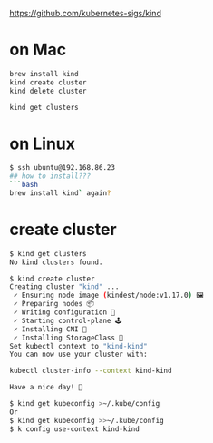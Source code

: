 https://github.com/kubernetes-sigs/kind

# on Mac
```bash
brew install kind
kind create cluster
kind delete cluster

kind get clusters
```

# on Linux
```bash
$ ssh ubuntu@192.168.86.23
## how to install??? 
```bash
brew install kind` again?
```

# create cluster 
```bash
$ kind get clusters
No kind clusters found.

$ kind create cluster
Creating cluster "kind" ...
 ✓ Ensuring node image (kindest/node:v1.17.0) 🖼
 ✓ Preparing nodes 📦
 ✓ Writing configuration 📜
 ✓ Starting control-plane 🕹️
 ✓ Installing CNI 🔌
 ✓ Installing StorageClass 💾
Set kubectl context to "kind-kind"
You can now use your cluster with:

kubectl cluster-info --context kind-kind

Have a nice day! 👋

$ kind get kubeconfig >~/.kube/config
Or
$ kind get kubeconfig >>~/.kube/config
$ k config use-context kind-kind
```